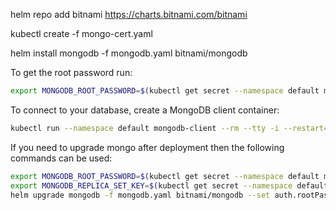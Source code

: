 

helm repo add bitnami https://charts.bitnami.com/bitnami


kubectl create -f mongo-cert.yaml



helm install mongodb -f mongodb.yaml bitnami/mongodb

To get the root password run:

```bash
export MONGODB_ROOT_PASSWORD=$(kubectl get secret --namespace default mongodb -o jsonpath="{.data.mongodb-root-password}" | base64 --decode)
```

To connect to your database, create a MongoDB client container:

```bash
kubectl run --namespace default mongodb-client --rm --tty -i --restart='Never' --image docker.io/bitnami/mongodb:4.4 --command -- bash
```


If you need to upgrade mongo after deployment then the following commands can be used:

```bash
export MONGODB_ROOT_PASSWORD=$(kubectl get secret --namespace default mongodb -o jsonpath="{.data.mongodb-root-password}" | base64 --decode)
export MONGODB_REPLICA_SET_KEY=$(kubectl get secret --namespace default mongodb -o jsonpath="{.data.mongodb-replica-set-key}" | base64 --decode)
helm upgrade mongodb -f mongodb.yaml bitnami/mongodb --set auth.rootPassword=$MONGODB_ROOT_PASSWORD --set auth.replicaSetKey=$MONGODB_REPLICA_SET_KEY
```

